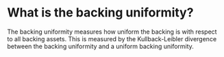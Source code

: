 # What is the backing uniformity?

The backing uniformity measures how uniform the backing is with respect to all backing assets. This is measured by the Kullback-Leibler divergence between the backing uniformity and a uniform backing uniformity.
